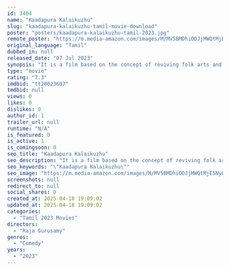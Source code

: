 ```yaml
---
id: 3404
name: "Kaadapura Kalaikuzhu"
slug: "kaadapura-kalaikuzhu-tamil-movie-download"
poster: "posters/kaadapura-kalaikuzhu-tamil-2023.jpg"
remote_poster: "https://m.media-amazon.com/images/M/MV5BMDhiODJjMWQtMjE5Ny00MmVjLWI5MzctZWQ3M2JlYWFhZjc1XkEyXkFqcGdeQXVyMTA4MzQ4NzMw._V1_SX300.jpg"
original_language: "Tamil"
dubbed_in: null
released_date: "07 Jul 2023"
synopsis: "It is a film based on the concept of reviving folk arts and dance."
type: "movie"
rating: "7.3"
imdbid: "tt28023607"
tmdbid: null
views: 0
likes: 0
dislikes: 0
author_id: 1
trailer_url: null
runtime: "N/A"
is_featured: 0
is_active: 1
is_comingsoon: 0
seo_title: "Kaadapura Kalaikuzhu"
seo_description: "It is a film based on the concept of reviving folk arts and dance."
seo_keywords: "\"Kaadapura Kalaikuzhu\""
seo_image: "https://m.media-amazon.com/images/M/MV5BMDhiODJjMWQtMjE5Ny00MmVjLWI5MzctZWQ3M2JlYWFhZjc1XkEyXkFqcGdeQXVyMTA4MzQ4NzMw._V1_SX300.jpg"
screenshots: null
redirect_to: null
social_shares: 0
created_at: 2025-04-18 19:09:02
updated_at: 2025-04-18 19:09:02
categories:
  - "Tamil 2023 Movies"
directors:
  - "Raja Gurusamy"
genres:
  - "Comedy"
years:
  - "2023"
---
```

